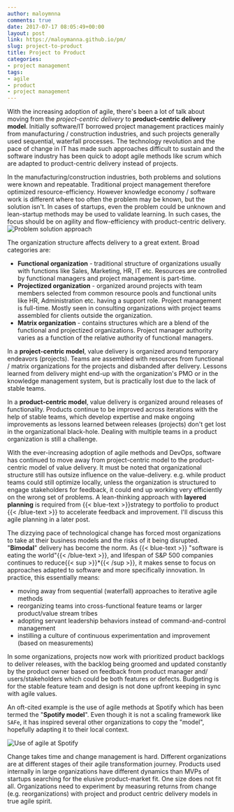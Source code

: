 ```yaml
---
author: maloymnna
comments: true
date: 2017-07-17 08:05:49+00:00
layout: post
link: https://maloymanna.github.io/pm/
slug: project-to-product
title: Project to Product
categories:
- project management
tags:
- agile
- product
- project management
---
```


With the increasing adoption of agile, there's been a lot of talk about moving from the *project-centric delivery* to **product-centric delivery model**. Initially software/IT borrowed project management practices mainly from manufacturing / construction industries, and such projects generally used sequential, waterfall processes. The technology revolution and the pace of change in IT has made such approaches difficult to sustain and the software industry has been quick to adopt agile methods like scrum which are adapted to product-centric delivery instead of projects.

In the manufacturing/construction industries, both problems and solutions were known and repeatable. Traditional project management therefore optimized resource-efficiency. However knowledge economy / software work is different where too often the problem may be known, but the solution isn't. In cases of startups, even the problem could be unknown and lean-startup methods may be used to validate learning. In such cases, the focus should be on agility and flow-efficiency with product-centric delivery.
![Problem solution approach](/pm/problem-solution-approach.png)

The organization structure affects delivery to a great extent. Broad categories are:

- **Functional organization** - traditional structure of organizations usually with functions like Sales, Marketing, HR, IT etc. Resources are controlled by functional managers and project management is part-time. 
- **Projectized organization** - organized around projects with team members selected from common resource pools and functional units like HR, Administration etc. having a support role. Project management is full-time.  Mostly seen in consulting organizations with project teams assembled for clients outside the organization. 
- **Matrix organization** - contains structures which are a blend of the functional and projectized organizations. Project manager authority varies as a function of the relative authority of functional managers.

In a **project-centric model**, value delivery is organized around temporary endeavors (projects). Teams are assembled with resources from functional / matrix organizations for the projects and disbanded after delivery. Lessons learned from delivery might end-up with the organization's PMO or in the knowledge management system, but is practically lost due to the lack of stable teams. 

In a **product-centric model**, value delivery is organized around releases of functionality. Products continue to be improved across iterations with the help of stable teams, which develop expertise and make ongoing improvements as lessons learned between releases (projects) don't get lost in the organizational black-hole. Dealing with multiple teams in a product organization is still a challenge.

With the ever-increasing adoption of agile methods and DevOps, software has continued to move away from project-centric model to the product-centric model of value delivery. It must be noted that organizational structure still has outsize influence on the value-delivery. e.g. while product teams could still optimize locally, unless the organization is structured to engage stakeholders for feedback, it could end up working very efficiently on the wrong set of problems. A lean-thinking approach with **layered planning** is required from {{< blue-text >}}strategy to portfolio to product {{< /blue-text >}} to accelerate feedback and improvement. I'll discuss this agile planning in a later post.

The dizzying pace of technological change has forced most organizations to take at their business models and the risks of it being disrupted. "**Bimodal**" delivery has become the norm. As {{< blue-text >}} "software is eating the world"{{< /blue-text >}}, and lifespan of S&P 500 companies continues to reduce{{< sup >}}*{{< /sup >}}, it makes sense to focus on approaches adapted to software and more specifically innovation. In practice, this essentially means:  
- moving away from sequential (waterfall) approaches to iterative agile methods
- reorganizing teams into cross-functional feature teams or larger product/value stream tribes
- adopting servant leadership behaviors instead of command-and-control management
- instilling a culture of continuous experimentation and improvement (based on measurements)

In some organizations, projects now work with prioritized product backlogs to deliver releases, with the backlog being groomed and updated constantly by the product owner based on feedback from product manager and/ users/stakeholders which could be both features or defects. Budgeting is for the stable feature team and design is not done upfront keeping in sync with agile values. 

An oft-cited example is the use of agile methods at Spotify which has been termed the "**Spotify model**". Even though it is not a scaling framework like `SAFe`, it has inspired several other organizations to copy the "model", hopefully adapting it to their local context.

![Use of agile at Spotify](/pm/spotify-model.png)

Change takes time and change management is hard. Different organizations are at different stages of their agile transformation journey. Products used internally in large organizations have different dynamics than MVPs of startups searching for the elusive product-market fit. One size does not fit all. Organizations need to experiment by measuring returns from change (e.g. reorganizations) with project and product centric delivery models in true agile spirit.